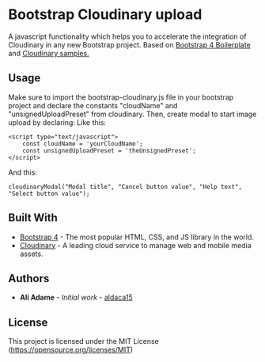 # Bootstrap Cloudinary upload

A javascript functionality which helps you to accelerate the integration of Cloudinary in any new Bootstrap project. Based on [Bootstrap 4 Boilerplate](https://github.com/tomcatbuzz/Bootstrap-4-Boilerplate) and [Cloudinary samples.](https://codepen.io/team/Cloudinary/pen/QgpyOK)

## Usage

Make sure to import the bootstrap-cloudinary.js file in your bootstrap project and declare the constants "cloudName" and "unsignedUploadPreset" from cloudinary. Then, create modal to start image upload by declaring:
Like this:
```
<script type="text/javascript">
	const cloudName = 'yourCloudName';
	const unsignedUploadPreset = 'theUnsignedPreset';
</script>
```
And this:
```
cloudinaryModal("Modal title", "Cancel button value", "Help text", "Select button value");
```

## Built With

* [Bootstrap 4](https://getbootstrap.com/) - The most popular HTML, CSS, and JS library in the world.
* [Cloudinary](https://cloudinary.com/) - A leading cloud service to manage web and mobile media assets.

## Authors

* **Ali Adame** - *Initial work* - [aldaca15](https://github.com/aldaca15)

## License

This project is licensed under the MIT License (https://opensource.org/licenses/MIT)
